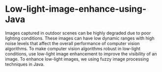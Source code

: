# Low-light-image-enhance-using-Java
Images captured in outdoor scenes can be highly degraded due to poor lighting conditions. These images can have low dynamic ranges with high noise levels that affect the overall performance of computer vision algorithms. To make computer vision algorithms robust in low-light conditions, use low-light image enhancement to improve the visibility of an image. To enhance low-light images, we using fuzzy image processing techniques in Java.
